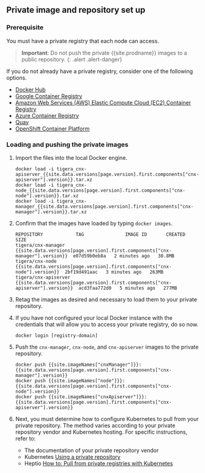 ## Private image and repository set up


### Prerequisite

You must have a private registry that each node can access.

> **Important**: Do not push the private {{site.prodname}} images to a public repository.
{: .alert .alert-danger}

If you do not already have a private registry, consider one of the following options.
- [Docker Hub](https://hub.docker.com/)
- [Google Container Registry](https://cloud.google.com/container-registry/)
- [Amazon Web Services (AWS) Elastic Compute Cloud (EC2) Container Registry](https://aws.amazon.com/ecr/pricing/)
- [Azure Container Registry](https://azure.microsoft.com/en-us/services/container-registry/)
- [Quay](https://quay.io/repository/)
- [OpenShift Container Platform](https://access.redhat.com/documentation/en-us/openshift_container_platform/3.6/html-single/installation_and_configuration/#system-requirements)


### Loading and pushing the private images


1. Import the files into the local Docker engine.

   ```
   docker load -i tigera_cnx-apiserver_{{site.data.versions[page.version].first.components["cnx-apiserver"].version}}.tar.xz
   docker load -i tigera_cnx-node_{{site.data.versions[page.version].first.components["cnx-node"].version}}.tar.xz
   docker load -i tigera_cnx-manager_{{site.data.versions[page.version].first.components["cnx-manager"].version}}.tar.xz
   ```

1. Confirm that the images have loaded by typing `docker images`.

   ```
   REPOSITORY            TAG               IMAGE ID       CREATED         SIZE
   tigera/cnx-manager    {{site.data.versions[page.version].first.components["cnx-manager"].version}}  e07d59b0eb8a   2 minutes ago   30.8MB
   tigera/cnx-node       {{site.data.versions[page.version].first.components["cnx-node"].version}}  2bf19d491aac   3 minutes ago   263MB
   tigera/cnx-apiserver  {{site.data.versions[page.version].first.components["cnx-apiserver"].version}}  acd3faa772d0   5 minutes ago   277MB
   ```

1. Retag the images as desired and necessary to load them to your private repository.

1. If you have not configured your local Docker instance with the credentials that will
   allow you to access your private registry, do so now.

   ```
   docker login [registry-domain]
   ```

1. Push the `cnx-manager`, `cnx-node`, and `cnx-apiserver` images to the
   private repository.

   ```
   docker push {{site.imageNames["cnxManager"]}}:{{site.data.versions[page.version].first.components["cnx-manager"].version}}
   docker push {{site.imageNames["node"]}}:{{site.data.versions[page.version].first.components["cnx-node"].version}}
   docker push {{site.imageNames["cnxApiserver"]}}:{{site.data.versions[page.version].first.components["cnx-apiserver"].version}}
   ```

1. Next, you must determine how to configure Kubernetes to pull from your private repository. The method varies according to your private repository vendor and Kubernetes hosting. For specific instructions, refer to:
   - The documentation of your private repository vendor
   - Kubernetes [Using a private repository](https://kubernetes.io/docs/concepts/containers/images/#using-a-private-registry)
   - Heptio [How to: Pull from private registries with Kubernetes](http://docs.heptio.com/content/private-registries.html)
